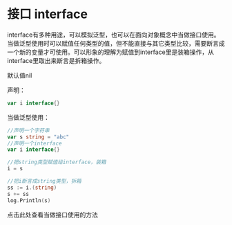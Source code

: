 # 接口 interface
interface有多种用途，可以模拟泛型，也可以在面向对象概念中当做接口使用。
当做泛型使用时可以赋值任何类型的值，但不能直接与其它类型比较，需要断言成一个新的变量才可使用。可以形象的理解为赋值到interface里是装箱操作，从interface里取出来断言是拆箱操作。

默认值nil

声明：
```Go
var i interface{}
```

当做泛型使用：
```Go
//声明一个字符串
var s string = "abc"
//声明一个interface
var i interface{}

//把string类型赋值给interface，装箱
i = s

//把i断言成string类型，拆箱
ss := i.(string)
s += ss
log.Println(s)
```

点击此处查看当做接口使用的方法